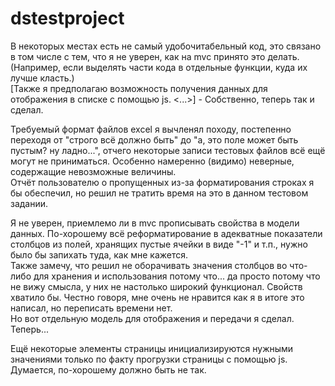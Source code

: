 # dstestproject
В некоторых местах есть не самый удобочитабельный код, это связано в том числе с тем, что я не уверен, как на mvc принято это делать. (Например, если выделять части кода в отдельные функции, куда их лучше класть.)  
[Также я предполагаю возможность получения данных для отображения в списке с помощью js. <...>] - Собственно, теперь так и сделал.
 
Требуемый формат файлов excel я вычленял походу, постепенно переходя от "строго всё должно быть" до "а, это поле может быть пустым? ну ладно...", отчего некоторые записи тестовых файлов всё ещё могут не приниматься. Особенно намеренно (видимо) неверные, содержащие невозможные величины.  
Отчёт пользователю о пропущенных из-за форматирования строках я бы обеспечил, но решил не тратить время на это в данном тестовом задании.

Я не уверен, приемлемо ли в mvc прописывать свойства в модели данных. По-хорошему всё реформатирование в адекватные показатели столбцов из полей, хранящих пустые ячейки в виде "-1" и т.п., нужно было бы запихать туда, как мне кажется.  
Также замечу, что решил не оборачивать значения столбцов во что-либо для хранения и использования потому что... да просто потому что не вижу смысла, у них не настолько широкий функционал. Свойств хватило бы. Честно говоря, мне очень не нравится как я в итоге это написал, но переписать времени нет.  
Но вот отдельную модель для отображения и передачи я сделал. Теперь...  

Ещё некоторые элементы страницы инициализируются нужными значениями только по факту прогрузки страницы с помощью js.  
Думается, по-хорошему должно быть не так. 

	
